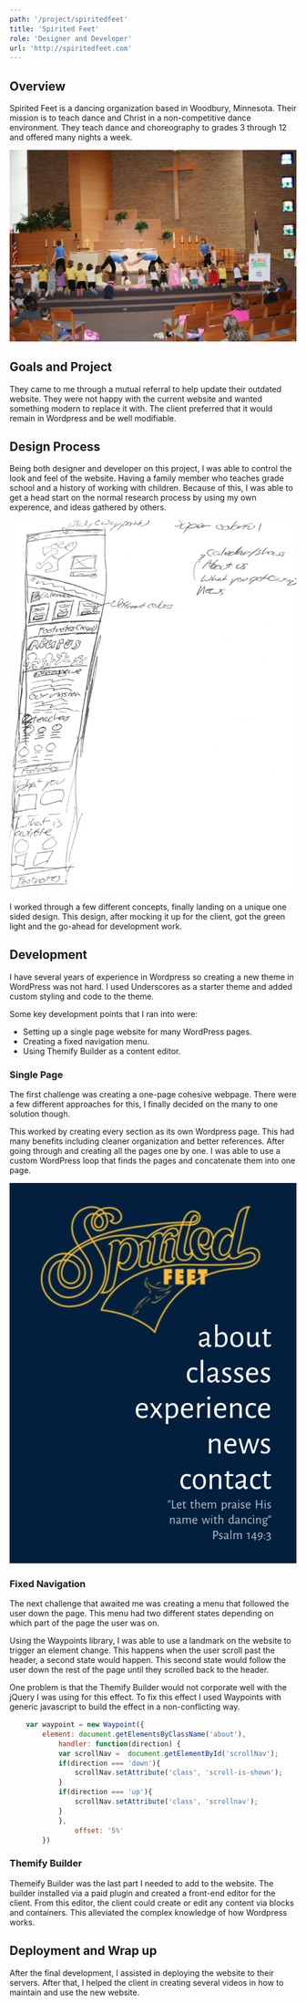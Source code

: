 ```yaml
---
path: '/project/spiritedfeet'
title: 'Spirited Feet'
role: 'Designer and Developer'
url: 'http://spiritedfeet.com'
---
```


## Overview

Spirited Feet is a dancing organization based in Woodbury, Minnesota. Their mission is to teach dance and Christ in a non-competitive dance environment. They teach dance and choreography to grades 3 through 12 and offered many nights a week.

![Spirited Feet in Action](./church-photo.jpg "Spirited Feet in Action")

## Goals and Project

They came to me through a mutual referral to help update their outdated website. They were not happy with the current website and wanted something modern to replace it with. The client preferred that it would remain in Wordpress and be well modifiable.

## Design Process

Being both designer and developer on this project, I was able to control the look and feel of the website. Having a family member who teaches grade school and a history of working with children. Because of this, I was able to get a head start on the normal research process by using my own experence, and ideas gathered by others.

![Notebook sketch](./notebook.png "Notebook Sketch")

I worked through a few different concepts, finally landing on a unique one sided design. This design, after mocking it up for the client, got the green light and the go-ahead for development work.

## Development

I have several years of experience in Wordpress so creating a new theme in WordPress was not hard. I used Underscores as a starter theme and added custom styling and code to the theme.

Some key development points that I ran into were:

* Setting up a single page website for many WordPress pages.
* Creating a fixed navigation menu.
* Using Themify Builder as a content editor.

### Single Page

The first challenge was creating a one-page cohesive webpage. There were a few different approaches for this, I finally decided on the many to one solution though.

This worked by creating every section as its own Wordpress page. This had many benefits including cleaner organization and better references. After going through and creating all the pages one by one. I was able to use a custom WordPress loop that finds the pages and concatenate them into one page.

![Sticky Navagation](./navstick.png "Sticky Navagation")

### Fixed Navigation

The next challenge that awaited me was creating a menu that followed the user down the page. This menu had two different states depending on which part of the page the user was on.

Using the Waypoints library, I was able to use a landmark on the website to trigger an element change. This happens when the user scroll past the header, a second state would happen. This second state would follow the user down the rest of the page until they scrolled back to the header.

One problem is that the Themify Builder would not corporate well with the jQuery I was using for this effect. To fix this effect I used Waypoints with generic javascript to build the effect in a non-conflicting way.

```js
    var waypoint = new Waypoint({
	    element: document.getElementsByClassName('about'),
			handler: function(direction) {
			var scrollNav =  document.getElementById('scrollNav');
			if(direction === 'down'){
				scrollNav.setAttribute('class', 'scroll-is-shown');
			}
			if(direction === 'up'){
				scrollNav.setAttribute('class', 'scrollnav');
			}
		    },
			    offset: '5%'
		})
```

### Themify Builder

Themeify Builder was the last part I needed to add to the website. The builder installed via a paid plugin and created a front-end editor for the client. From this editor, the client could create or edit any content via blocks and containers. This alleviated the complex knowledge of how Wordpress works.

## Deployment and Wrap up

After the final development, I assisted in deploying the website to their servers. After that, I helped the client in creating several videos in how to maintain and use the new website.

